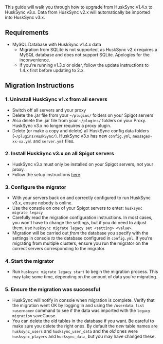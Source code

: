 This guide will walk you through how to upgrade from HuskSync v1.4.x to HuskSync v3.x. Data from HuskSync v2.x will automatically be imported into HuskSync v3.x.

## Requirements
- MySQL Database with HuskSync v1.4.x data
  - Migration from SQLite is not supported, as HuskSync v2.x requires a MySQL database and does not support SQLite. Apologies for the inconvenience.
  - If you're running v1.3.x or older, follow the update instructions to 1.4.x first before updating to 2.x.

## Migration Instructions
### 1. Uninstall HuskSync v1.x from all servers
- Switch off all servers and your proxy
- Delete the .jar file from your `~/plugins/` folders on your Spigot servers
- Also delete the .jar file from your `~/plugins/` folders on your Proxy. HuskSync v3.x no longer requires a proxy plugin.
- Delete (or make a copy and delete) all HuskSync config data folders (`~/plugins/HuskSync/`). HuskSync v3.x has new `config.yml`, `messages-xx-xx.yml` and `server.yml` files.

### 2. Install HuskSync v3.x on all Spigot servers
- HuskSync v3.x must only be installed on your Spigot servers, not your proxy.
- Follow the setup instructions [here](Setup).

### 3. Configure the migrator
- With your servers back on and correctly configured to run HuskSync v3.x, ensure nobody is online.
- Use the console on one of your Spigot servers to enter: `husksync migrate legacy`
- Carefully read the migration configuration instructions. In most cases, you won't have to change the settings, but if you do need to adjust them, use `husksync migrate legacy set <setting> <value>`.
- Migration will be carried out *from* the database you specify with the settings in console *to* the database configured in `config.yml`. If you're migrating from multiple clusters, ensure you run the migrator on the correct servers corresponding to the migrator.

### 4. Start the migrator
- Run `husksync migrate legacy start` to begin the migration process. This may take some time, depending on the amount of data you're migrating.

### 5. Ensure the migration was successful
- HuskSync will notify in console when migration is complete. Verify that the migration went OK by logging in and using the `/userdata list <username>` command to see if the data was imported with the `legacy migration` saveCause. 
- You can delete the old tables in the database if you want. Be careful to make sure you delete the right ones. By default the *new* table names are `husksync_users` and `husksync_user_data` and the *old* ones were `husksync_players` and `husksync_data`, but you may have changed these.